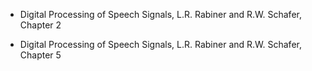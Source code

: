 - Digital Processing of Speech Signals, L.R. Rabiner and R.W. Schafer, Chapter 2

- Digital Processing of Speech Signals, L.R. Rabiner and R.W. Schafer, Chapter 5


